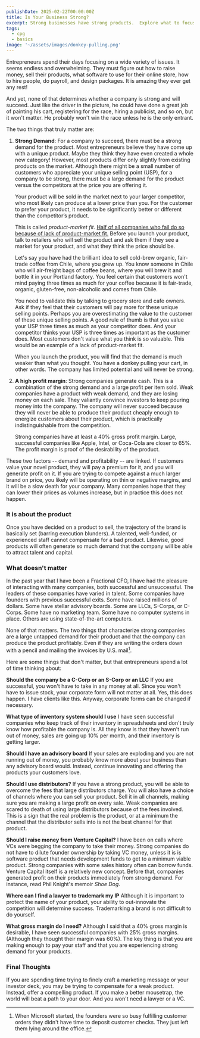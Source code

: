 ```yaml
---
publishDate: 2025-02-22T00:00:00Z
title: Is Your Business Strong?
excerpt: Strong businesses have strong products.  Explore what to focus on, and what to pay less attention to.
tags:
  - cpg
  - basics
image: '~/assets/images/donkey-pulling.png'
---
```


Entrepreneurs spend their days focusing on a wide variety of issues. It seems endless and overwhelming. They must figure out how to raise money, sell their products, what software to use for their online store, how to hire people, do payroll, and design packages. It is amazing they ever get any rest!

And yet, none of that determines whether a company is strong and will succeed. Just like the driver in the picture, he could have done a great job of painting his cart, registering for the race, hiring a publicist, and so on, but it won't matter. He probably won't win the race unless he is the only entrant.

The two things that truly matter are:

1. **Strong Demand**: For a company to succeed, there must be a strong demand for the product. Most entrepreneurs believe they have come up with a unique product. Maybe they think they have even created a whole new category! However, most products differ only slightly from existing products on the market. Although there might be a small number of customers who appreciate your unique selling point (USP), for a company to be strong, there must be a large demand for the product versus the competitors at the price you are offering it.

   Your product will be sold in the market next to your larger competitor, who most likely can produce at a lower price than you. For the customer to prefer your product, it needs to be significantly better or different than the competitor’s product.

   This is called _product-market fit_. <ins>Half of all companies who fail do so because of lack of product-market fit.</ins> Before you launch your product, talk to retailers who will sell the product and ask them if they see a market for your product, and what they think the price should be.

   Let's say you have had the brilliant idea to sell cold-brew organic, fair-trade coffee from Chile, where you grew up. You know someone in Chile who will air-freight bags of coffee beans, where you will brew it and bottle it in your Portland factory. You feel certain that customers won't mind paying three times as much for your coffee because it is fair-trade, organic, gluten-free, non-alcoholic and comes from Chile.

   You need to validate this by talking to grocery store and cafe owners. Ask if they feel that their customers will pay more for these unique selling points. Perhaps you are overestimating the value to the customer of these unique selling points. A good rule of thumb is that you value your USP three times as much as your competitor does. And your competitor thinks your USP is three times as important as the customer does. Most customers don't value what you think is so valuable. This would be an example of a lack of product-market fit.

   When you launch the product, you will find that the demand is much weaker than what you thought. You have a donkey pulling your cart, in other words. The company has limited potential and will never be strong.

2. **A high profit margin**: Strong companies generate cash. This is a combination of the strong demand and a large profit per item sold. Weak companies have a product with weak demand, and they are losing money on each sale. They valiantly convince investors to keep pouring money into the company. The company will never succeed because they will never be able to produce their product cheaply enough to energize customers about their product, which is practically indistinguishable from the competition.

   Strong companies have at least a 40% gross profit margin. Large, successful companies like Apple, Intel, or Coca-Cola are closer to 65%. The profit margin is proof of the desirability of the product.

These two factors -- demand and profitability -- are linked. If customers value your novel product, they will pay a premium for it, and you will generate profit on it. If you are trying to compete against a much larger brand on price, you likely will be operating on thin or negative margins, and it will be a slow death for your company. Many companies hope that they can lower their prices as volumes increase, but in practice this does not happen.

### It is about the product

Once you have decided on a product to sell, the trajectory of the brand is basically set (barring execution blunders). A talented, well-funded, or experienced staff cannot compensate for a bad product. Likewise, good products will often generate so much demand that the company will be able to attract talent and capital.

### What doesn't matter

In the past year that I have been a Fractional CFO, I have had the pleasure of interacting with many companies, both successful and unsuccessful. The leaders of these companies have varied in talent. Some companies have founders with previous successful exits. Some have raised millions of dollars. Some have stellar advisory boards. Some are LLCs, S-Corps, or C-Corps. Some have no marketing team. Some have no computer systems in place. Others are using state-of-the-art computers.

None of that matters. The two things that characterize strong companies are a large untapped demand for their product and that the company can produce the product profitably. Even if they are writing the orders down with a pencil and mailing the invoices by U.S. mail[^1].

[^1]: When Microsoft started, the founders were so busy fulfilling customer orders they didn't have time to deposit customer checks. They just left them lying around the office.

Here are some things that don't matter, but that entrepreneurs spend a lot of time thinking about:

**Should the company be a C-Corp or an S-Corp or an LLC** If you are successful, you won't have to take in any money at all. Since you won't have to issue stock, your corporate form will not matter at all. Yes, this does happen. I have clients like this. Anyway, corporate forms can be changed if necessary.

**What type of inventory system should I use** I have seen successful companies who keep track of their inventory in spreadsheets and don't truly know how profitable the company is. All they know is that they haven't run out of money, sales are going up 10% per month, and their inventory is getting larger.

**Should I have an advisory board** If your sales are exploding and you are not running out of money, you probably know more about your business than any advisory board would. Instead, continue innovating and offering the products your customers love.

**Should I use distributors?** If you have a strong product, you will be able to overcome the fees that large distributors charge. You will also have a choice of channels where you can sell your product. Sell it in all channels, making sure you are making a large profit on every sale. Weak companies are scared to death of using large distributors because of the fees involved. This is a sign that the real problem is the product, or at a minimum the channel that the distributor sells into is not the best channel for that product.

**Should I raise money from Venture Capital?** I have been on calls where VCs were begging the company to take their money. Strong companies do not have to dilute founder ownership by taking VC money, unless it is is software product that needs development funds to get to a minimum viable product. Strong companies with some sales history often can borrow funds. Venture Capital itself is a relatively new concept. Before that, companies generated profit on their products immediately from strong demand. For instance, read Phil Knight's memoir _Shoe Dog_.

**Where can I find a lawyer to trademark my IP** Although it is important to protect the name of your product, your ability to out-innovate the competition will determine success. Trademarking a brand is not difficult to do yourself.

**What gross margin do I need?** Although I said that a 40% gross margin is desirable, I have seen successful companies with 25% gross margins. (Although they thought their margin was 60%). The key thing is that you are making enough to pay your staff and that you are experiencing strong demand for your products.

### Final Thoughts

If you are spending time trying to finely craft a marketing message or your investor deck, you may be trying to compensate for a weak product. Instead, offer a compelling product. If you make a better mousetrap, the world will beat a path to your door. And you won't need a lawyer or a VC.
